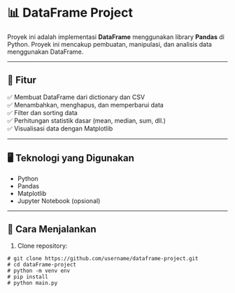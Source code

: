 # 📊 DataFrame Project  
Proyek ini adalah implementasi **DataFrame** menggunakan library **Pandas** di Python. Proyek ini mencakup pembuatan, manipulasi, dan analisis data menggunakan DataFrame.  

---

## 🚀 Fitur  
✅ Membuat DataFrame dari dictionary dan CSV  
✅ Menambahkan, menghapus, dan memperbarui data  
✅ Filter dan sorting data  
✅ Perhitungan statistik dasar (mean, median, sum, dll.)  
✅ Visualisasi data dengan Matplotlib  

---

## 🖥️ Teknologi yang Digunakan  
- Python  
- Pandas  
- Matplotlib  
- Jupyter Notebook (opsional)  

---

## 🎯 Cara Menjalankan  
1. Clone repository:
```bash'
# git clone https://github.com/username/dataframe-project.git
# cd dataFrame-project
# python -m venv env
# pip install
# python main.py
